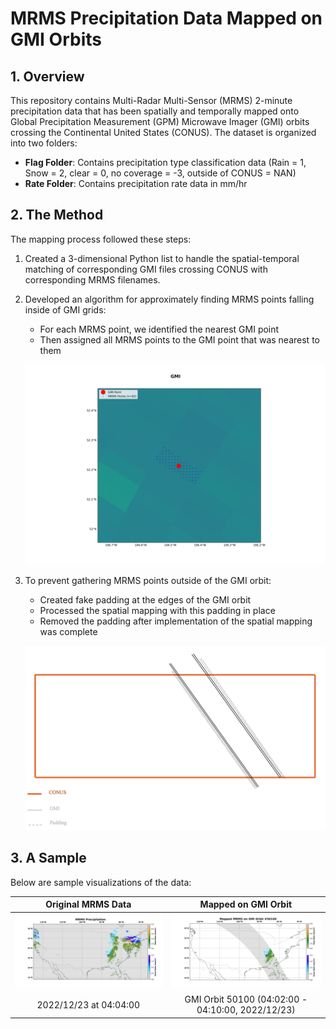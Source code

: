 # MRMS Precipitation Data Mapped on GMI Orbits

## 1. Overview

This repository contains Multi-Radar Multi-Sensor (MRMS) 2-minute precipitation data that has been spatially and temporally mapped onto Global Precipitation Measurement (GPM) Microwave Imager (GMI) orbits crossing the Continental United States (CONUS). The dataset is organized into two folders:

- **Flag Folder**: Contains precipitation type classification data (Rain = 1, Snow = 2, clear = 0, no coverage = -3, outside of CONUS = NAN)
- **Rate Folder**: Contains precipitation rate data in mm/hr

## 2. The Method

The mapping process followed these steps:

1. Created a 3-dimensional Python list to handle the spatial-temporal matching of corresponding GMI files crossing CONUS with corresponding MRMS filenames.

2. Developed an algorithm for approximately finding MRMS points falling inside of GMI grids:
   - For each MRMS point, we identified the nearest GMI point
   - Then assigned all MRMS points to the GMI point that was nearest to them
   
   ![Example of gathering MRMS points for a GMI grid](Example/method_2.png)
   
3. To prevent gathering MRMS points outside of the GMI orbit:
   - Created fake padding at the edges of the GMI orbit
   - Processed the spatial mapping with this padding in place
   - Removed the padding after implementation of the spatial mapping was complete
   
   ![Adding padding to GMI orbit edges](Example/method_1.png)

## 3. A Sample

Below are sample visualizations of the data:

| Original MRMS Data | Mapped on GMI Orbit |
|:------------------:|:-------------------:|
| ![Original MRMS Data](Example/MRMS.png) | ![Mapped Data](Example/Mapped.png) |
| 2022/12/23 at 04:04:00 | GMI Orbit 50100 (04:02:00 - 04:10:00, 2022/12/23) |


